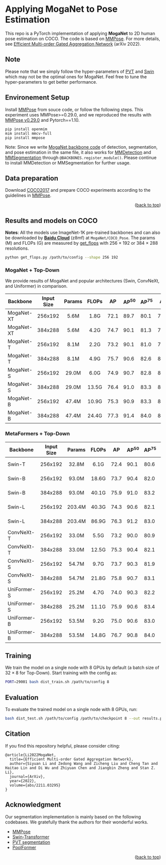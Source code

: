 # Applying MogaNet to Pose Estimation

This repo is a PyTorch implementation of applying **MogaNet** to 2D human pose estimation on COCO. The code is based on [MMPose](https://github.com/open-mmlab/mmpose/tree/v0.29.0).
For more details, see [Efficient Multi-order Gated Aggregation Network](https://arxiv.org/abs/2211.03295) (arXiv 2022).

## Note

Please note that we simply follow the hyper-parameters of [PVT](https://github.com/whai362/PVT/tree/v2/detection) and [Swin](https://github.com/microsoft/Swin-Transformer) which may not be the optimal ones for MogaNet. Feel free to tune the hyper-parameters to get better performance.

## Environement Setup

Install [MMPose](https://github.com/open-mmlab/mmpose/) from souce code, or follow the following steps. This experiment uses MMPose>=0.29.0, and we reproduced the results with [MMPose v0.29.0](https://github.com/open-mmlab/mmpose/tree/v0.29.0) and Pytorch==1.10.
```
pip install openmim
mim install mmcv-full
pip install mmpose
```

Note: Since we write [MogaNet backbone code](../models/moganet.py) of detection, segmentation, and pose estimation in the same file, it also works for [MMDetection](https://github.com/open-mmlab/mmdetection/tree/v2.26.0) and [MMSegmentation](https://github.com/open-mmlab/mmsegmentation/tree/v0.29.1) through `@BACKBONES.register_module()`. Please continue to install MMDetection or MMSegmentation for further usage.

## Data preparation

Download [COCO2017](https://cocodataset.org/#download) and prepare COCO experiments according to the guidelines in [MMPose](https://github.com/open-mmlab/mmpose/).

<p align="right">(<a href="#top">back to top</a>)</p>

## Results and models on COCO

**Notes**: All the models use ImageNet-1K pre-trained backbones and can also be downloaded by [**Baidu Cloud**](https://pan.baidu.com/s/1d5MTTC66gegehmfZvCQRUA?pwd=z8mf) (z8mf) at `MogaNet/COCO_Pose`. The params (M) and FLOPs (G) are measured by [get_flops](get_flops.py) with 256 $\times$ 192 or 384 $\times$ 288 resolutions.
```bash
python get_flops.py /path/to/config --shape 256 192
```

### MogaNet + Top-Down

We provide results of MogaNet and popular architectures (Swin, ConvNeXt, and Uniformer) in comparison.

| Backbone | Input Size | Params | FLOPs | AP | AP<sup>50</sup> | AP<sup>75</sup> | AR | AR<sup>M</sup> | AR<sup>L</sup> | Config | Download |
|---|:---:|:---:|:---:|:---:|---|---|---|---|---|:---:|:---:|
| MogaNet-XT | 256x192 | 5.6M | 1.8G | 72.1 | 89.7 | 80.1 | 77.7 | 73.6 | 83.6 | [config](https://github.com/Westlake-AI/MogaNet/tree/main/pose_estimation/configs/body/2d_kpt_sview_rgb_img/topdown_heatmap/coco/moganet_xt_coco_256x192.py) | [log](https://github.com/Westlake-AI/MogaNet/releases/download/moganet-pose-weights/moganet_xt_coco_256x192.log.json) \| [model](https://github.com/Westlake-AI/MogaNet/releases/download/moganet-pose-weights/moganet_xt_coco_256x192.pth) |
| MogaNet-XT | 384x288 | 5.6M | 4.2G | 74.7 | 90.1 | 81.3 | 79.9 | 75.9 | 85.9 | [config](https://github.com/Westlake-AI/MogaNet/tree/main/pose_estimation/configs/body/2d_kpt_sview_rgb_img/topdown_heatmap/coco/moganet_xt_coco_384x288.py) | [log](https://github.com/Westlake-AI/MogaNet/releases/download/moganet-pose-weights/moganet_xt_coco_384x288.log.json) \| [model](https://github.com/Westlake-AI/MogaNet/releases/download/moganet-pose-weights/moganet_xt_coco_384x288.pth) |
| MogaNet-T | 256x192 | 8.1M | 2.2G | 73.2 | 90.1 | 81.0 | 78.8 | 74.9 | 84.4 | [config](https://github.com/Westlake-AI/MogaNet/tree/main/pose_estimation/configs/body/2d_kpt_sview_rgb_img/topdown_heatmap/coco/moganet_t_coco_256x192.py) | [log](https://github.com/Westlake-AI/MogaNet/releases/download/moganet-pose-weights/moganet_t_coco_256x192.log.json) \| [model](https://github.com/Westlake-AI/MogaNet/releases/download/moganet-pose-weights/moganet_t_coco_256x192.pth) |
| MogaNet-T | 384x288 | 8.1M | 4.9G | 75.7 | 90.6 | 82.6 | 80.9 | 76.8 | 86.7 | [config](https://github.com/Westlake-AI/MogaNet/tree/main/pose_estimation/configs/body/2d_kpt_sview_rgb_img/topdown_heatmap/coco/moganet_t_coco_384x288.py) | [log](https://github.com/Westlake-AI/MogaNet/releases/download/moganet-pose-weights/moganet_t_coco_384x288.log.json) \| [model](https://github.com/Westlake-AI/MogaNet/releases/download/moganet-pose-weights/moganet_t_coco_384x288.pth) |
| MogaNet-S | 256x192 | 29.0M | 6.0G | 74.9 | 90.7 | 82.8 | 80.1 | 75.7 | 86.3 | [config](https://github.com/Westlake-AI/MogaNet/tree/main/pose_estimation/configs/body/2d_kpt_sview_rgb_img/topdown_heatmap/coco/moganet_s_coco_256x192.py) | [log](https://github.com/Westlake-AI/MogaNet/releases/download/moganet-pose-weights/moganet_s_coco_256x192.log.json) \| [model](https://github.com/Westlake-AI/MogaNet/releases/download/moganet-pose-weights/moganet_s_coco_256x192.pth) |
| MogaNet-S | 384x288 | 29.0M | 13.5G | 76.4 | 91.0 | 83.3 | 81.4 | 77.1 | 87.7 | [config](https://github.com/Westlake-AI/MogaNet/tree/main/pose_estimation/configs/body/2d_kpt_sview_rgb_img/topdown_heatmap/coco/moganet_s_coco_384x288.py) | [log](https://github.com/Westlake-AI/MogaNet/releases/download/moganet-pose-weights/moganet_s_coco_384x288.log.json) \| [model](https://github.com/Westlake-AI/MogaNet/releases/download/moganet-pose-weights/moganet_s_coco_384x288.pth) |
| MogaNet-B | 256x192 | 47.4M | 10.9G | 75.3 | 90.9 | 83.3 | 80.7 | 76.4 | 87.1 | [config](https://github.com/Westlake-AI/MogaNet/tree/main/pose_estimation/configs/body/2d_kpt_sview_rgb_img/topdown_heatmap/coco/moganet_b_coco_256x192.py) | [log](https://github.com/Westlake-AI/MogaNet/releases/download/moganet-pose-weights/moganet_b_coco_256x192.log.json) \| [model](https://github.com/Westlake-AI/MogaNet/releases/download/moganet-pose-weights/moganet_b_coco_256x192.pth) |
| MogaNet-B | 384x288 | 47.4M | 24.4G | 77.3 | 91.4 | 84.0 | 82.2 | 77.9 | 88.5 | [config](https://github.com/Westlake-AI/MogaNet/tree/main/pose_estimation/configs/body/2d_kpt_sview_rgb_img/topdown_heatmap/coco/moganet_b_coco_384x288.py) | [log](https://github.com/Westlake-AI/MogaNet/releases/download/moganet-pose-weights/moganet_b_coco_384x288.log.json) \| [model](https://github.com/Westlake-AI/MogaNet/releases/download/moganet-pose-weights/moganet_b_coco_384x288.pth) |

### MetaFormers + Top-Down

| Backbone | Input Size | Params | FLOPs | AP | AP<sup>50</sup> | AP<sup>75</sup> | AR | AR<sup>M</sup> | AR<sup>L</sup> | Config | Download |
|---|:---:|:---:|:---:|:---:|---|---|---|---|---|:---:|:---:|
| Swin-T | 256x192 | 32.8M | 6.1G | 72.4 | 90.1 | 80.6 | 78.2 | 74.0 | 84.3 | [config](https://github.com/Westlake-AI/MogaNet/tree/main/pose_estimation/configs/body/2d_kpt_sview_rgb_img/topdown_heatmap/coco/swin_t_p4_w7_coco_256x192.py) | [model](https://download.openmmlab.com/mmpose/top_down/swin/swin_t_p4_w7_coco_256x192-eaefe010_20220503.pth) \| [log](https://download.openmmlab.com/mmpose/top_down/swin/swin_t_p4_w7_coco_256x192_20220503.log.json) |
| Swin-B | 256x192 | 93.0M | 18.6G | 73.7 | 90.4 | 82.0 | 79.8 | 74.9 | 85.7 | [config](https://github.com/Westlake-AI/MogaNet/tree/main/pose_estimation/configs/body/2d_kpt_sview_rgb_img/topdown_heatmap/coco/swin_b_p4_w7_coco_256x192.py) | [model](https://download.openmmlab.com/mmpose/top_down/swin/swin_b_p4_w7_coco_256x192-7432be9e_20220705.pth) \| [log](https://download.openmmlab.com/mmpose/top_down/swin/swin_b_p4_w7_coco_256x192_20220705.log.json) |
| Swin-B | 384x288 | 93.0M | 40.1G | 75.9 | 91.0 | 83.2 | 78.8 | 76.5 | 87.5 | [config](https://github.com/Westlake-AI/MogaNet/tree/main/pose_estimation/configs/body/2d_kpt_sview_rgb_img/topdown_heatmap/coco/swin_b_p4_w7_coco_384x288.py) | [model](https://download.openmmlab.com/mmpose/top_down/swin/swin_b_p4_w7_coco_384x288-3abf54f9_20220705.pth) \| [log](https://download.openmmlab.com/mmpose/top_down/swin/swin_b_p4_w7_coco_384x288_20220705.log.json) |
| Swin-L | 256x192 | 203.4M | 40.3G | 74.3 | 90.6 | 82.1 | 79.8 | 75.5 | 86.2 | [config](https://github.com/Westlake-AI/MogaNet/tree/main/pose_estimation/configs/body/2d_kpt_sview_rgb_img/topdown_heatmap/coco/swin_l_p4_w7_coco_256x192.py) | [model](https://download.openmmlab.com/mmpose/top_down/swin/swin_l_p4_w7_coco_256x192-642a89db_20220705.pth) \| [log](https://download.openmmlab.com/mmpose/top_down/swin/swin_l_p4_w7_coco_256x192_20220705.log.json) |
| Swin-L | 384x288 | 203.4M | 86.9G | 76.3 | 91.2 | 83.0 | 81.4 | 77.0 | 87.9 | [config](https://github.com/Westlake-AI/MogaNet/tree/main/pose_estimation/configs/body/2d_kpt_sview_rgb_img/topdown_heatmap/coco/swin_l_p4_w7_coco_384x288.py) | [model](https://download.openmmlab.com/mmpose/top_down/swin/swin_l_p4_w7_coco_384x288-c36b7845_20220705.pth) \| [log](https://download.openmmlab.com/mmpose/top_down/swin/swin_l_p4_w7_coco_384x288_20220705.log.json) |
| ConvNeXt-T | 256x192 | 33.0M | 5.5G | 73.2 | 90.0 | 80.9 | 78.8 | 74.5 | 85.1 | [config](https://github.com/Westlake-AI/MogaNet/tree/main/pose_estimation/configs/body/2d_kpt_sview_rgb_img/topdown_heatmap/coco/convnext_t_coco_256x192.py) | [log](https://github.com/Westlake-AI/MogaNet/releases/download/moganet-pose-weights/convnext_t_coco_256x192.log.json) \| [model](https://github.com/Westlake-AI/MogaNet/releases/download/moganet-pose-weights/convnext_t_coco_256x192.pth) |
| ConvNeXt-T | 384x288 | 33.0M | 12.5G | 75.3 | 90.4 | 82.1 | 80.5 | 76.1 | 86.8 | [config](https://github.com/Westlake-AI/MogaNet/tree/main/pose_estimation/configs/body/2d_kpt_sview_rgb_img/topdown_heatmap/coco/convnext_t_coco_384x288.py) | [log](https://github.com/Westlake-AI/MogaNet/releases/download/moganet-pose-weights/convnext_t_coco_384x288.log.json) \| [model](https://github.com/Westlake-AI/MogaNet/releases/download/moganet-pose-weights/convnext_t_coco_384x288.pth) |
| ConvNeXt-S | 256x192 | 54.7M | 9.7G | 73.7 | 90.3 | 81.9 | 79.3 | 75.0 | 85.5 | [config](https://github.com/Westlake-AI/MogaNet/tree/main/pose_estimation/configs/body/2d_kpt_sview_rgb_img/topdown_heatmap/coco/convnext_s_coco_256x192.py) | [log](https://github.com/Westlake-AI/MogaNet/releases/download/moganet-pose-weights/convnext_s_coco_256x192.log.json) \| [model](https://github.com/Westlake-AI/MogaNet/releases/download/moganet-pose-weights/convnext_s_coco_256x192.pth) |
| ConvNeXt-S | 384x288 | 54.7M | 21.8G | 75.8 | 90.7 | 83.1 | 81.0 | 76.8 | 87.1 | [config](https://github.com/Westlake-AI/MogaNet/tree/main/pose_estimation/configs/body/2d_kpt_sview_rgb_img/topdown_heatmap/coco/convnext_s_coco_384x288.py) | [log](https://github.com/Westlake-AI/MogaNet/releases/download/moganet-pose-weights/convnext_s_coco_384x288.log.json) \| [model](https://github.com/Westlake-AI/MogaNet/releases/download/moganet-pose-weights/convnext_s_coco_384x288.pth) |
| UniFormer-S | 256x192 | 25.2M | 4.7G | 74.0 | 90.3 | 82.2 | 79.5 | 66.8 | 76.7 | [config](https://github.com/Westlake-AI/MogaNet/tree/main/pose_estimation/configs/body/2d_kpt_sview_rgb_img/topdown_heatmap/coco/uniformer_s_coco_256x192.py) | [log](https://github.com/Westlake-AI/MogaNet/releases/download/moganet-pose-weights/uniformer_s_coco_256x192.log.json) \| [model](https://github.com/Westlake-AI/MogaNet/releases/download/moganet-pose-weights/uniformer_s_coco_256x192.pth) |
| UniFormer-S | 384x288 | 25.2M | 11.1G | 75.9 | 90.6 | 83.4 | 81.4 | 68.6 | 79.0 | [config](https://github.com/Westlake-AI/MogaNet/tree/main/pose_estimation/configs/body/2d_kpt_sview_rgb_img/topdown_heatmap/coco/uniformer_s_coco_384x288.py) | [log](https://github.com/Westlake-AI/MogaNet/releases/download/moganet-pose-weights/uniformer_s_coco_384x288.log.json) \| [model](https://github.com/Westlake-AI/MogaNet/releases/download/moganet-pose-weights/uniformer_s_coco_384x288.pth) |
| UniFormer-B | 256x192 | 53.5M | 9.2G | 75.0 | 90.6 | 83.0 | 80.4 | 67.8 | 77.7 | [config](https://github.com/Westlake-AI/MogaNet/tree/main/pose_estimation/configs/body/2d_kpt_sview_rgb_img/topdown_heatmap/coco/uniformer_b_coco_256x192.py) | [log](https://github.com/Westlake-AI/MogaNet/releases/download/moganet-pose-weights/uniformer_b_coco_256x192.log.json) \| [model](https://github.com/Westlake-AI/MogaNet/releases/download/moganet-pose-weights/uniformer_b_coco_256x192.pth) |
| UniFormer-B | 384x288 | 53.5M | 14.8G | 76.7 | 90.8 | 84.0 | 81.4 | 69.3 | 79.7 | [config](https://github.com/Westlake-AI/MogaNet/tree/main/pose_estimation/configs/body/2d_kpt_sview_rgb_img/topdown_heatmap/coco/uniformer_b_coco_384x288.py) | [log](https://github.com/Westlake-AI/MogaNet/releases/download/moganet-pose-weights/uniformer_b_coco_384x288.log.json) \| [model](https://github.com/Westlake-AI/MogaNet/releases/download/moganet-pose-weights/uniformer_b_coco_384x288.pth) |

## Training

We train the model on a single node with 8 GPUs by default (a batch size of 32 $\times$ 8 for Top-Down). Start training with the config as:
```bash
PORT=29001 bash dist_train.sh /path/to/config 8
```

## Evaluation

To evaluate the trained model on a single node with 8 GPUs, run:
```bash
bash dist_test.sh /path/to/config /path/to/checkpoint 8 --out results.pkl --eval mAP
```

## Citation

If you find this repository helpful, please consider citing:
```
@article{Li2022MogaNet,
  title={Efficient Multi-order Gated Aggregation Network},
  author={Siyuan Li and Zedong Wang and Zicheng Liu and Cheng Tan and Haitao Lin and Di Wu and Zhiyuan Chen and Jiangbin Zheng and Stan Z. Li},
  journal={ArXiv},
  year={2022},
  volume={abs/2211.03295}
}
```

## Acknowledgment

Our segmentation implementation is mainly based on the following codebases. We gratefully thank the authors for their wonderful works.

- [MMPose](https://github.com/open-mmlab/mmpose)
- [Swin-Transformer](https://github.com/microsoft/Swin-Transformer)
- [PVT segmentation](https://github.com/whai362/PVT/tree/v2/segmentation)
- [PoolFormer](https://github.com/sail-sg/poolformer)

<p align="right">(<a href="#top">back to top</a>)</p>
